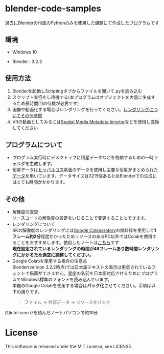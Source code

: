 # blender-code-samples
過去にBlenderの付属のPythonのみを使用した課題にて作成したプログラムです

## 環境

- Windows 10

- Blender : 3.2.2

## 使用方法
1. Blenderを起動しScriptingタブからファイルを開いて.pyを読み込む
2. スクリプト実行をし待機する(本プログラムはオブジェクトを大量に生成するため長時間[1]の待機が必要です)
3. 画像や動画化する場合はレンダリングを行ってください。[レンダリングについてその他参照](#その他)
4. VRの動画としてみるには[Spatial Media Metadata Injector](https://github.com/google/spatial-media)などを使用し変換してください

## プログラムについて
- プログラム実行時にデスクトップに恒星データなどを格納するための一時フォルダを生成します。
- 恒星データは[ヒッパルコス星表](http://astro.starfree.jp/commons/hip/)のデータを使用し主要な恒星がまとめられた[データ](http://astro.starfree.jp/commons/hip/hip_lite_major.csv)を用いています。データサイズは3215個あるためBlenderでの生成にはとても時間がかかります。


## その他
- 解像度の変更<br>
ソースコードの解像度の設定をいじることで変更することもできます。
- レンダリングについて<br>
4Kの解像度のレンダリングには[Google Colaboratory](https://colab.research.google.com/)の無料枠を使用して**1フレーム約2分**程度かかったためリソースのあるPC以外ではColabを使用することをおすすめします。使用したノートは[こちら](https://colab.research.google.com/github/ynshung/blender-colab/blob/master/blender_render.ipynb)です<br>
**現在設定されているレンダリングの時間が48フレームあり数時間レンダリングにかかるため適宜に調整してください。**
- Google Colabを使用する場合の注意点<br>
Blender(version 3.2.2時点)では日本語テキストの表示は用意されているフォントで描画ができません。星座の名前を日本語対応させるためにプログラムでWindows標準のフォントを読み込んでいます。<br>
本題のGoogle Colabを使用する場合は**パック化**させてください。手順は以下の通りです。<br>
  > ファイル → 外部データ → リソースをパック

[1]intel core i7を積んだノートパソコンで約10分

# License
This software is released under the MIT License, see LICENSE.